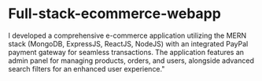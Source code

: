 # Full-stack-ecommerce-webapp
I developed a comprehensive e-commerce application utilizing the MERN stack (MongoDB, ExpressJS, ReactJS, NodeJS) with an integrated PayPal payment gateway for seamless transactions. The application features an admin panel for managing products, orders, and users, alongside advanced search filters for an enhanced user experience."
